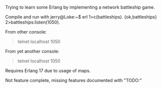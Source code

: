 Trying to learn some Erlang by implementing a network battleship game.

Compile and run with
  jerry@Loke:~$ erl
  1>c(battleships).
  {ok,battleships}
  2>battleships:listen(1050).
  

From other console:
>telnet localhost 1050

From yet another console:
>telnet localhost 1050

Requires Erlang 17 due to usage of maps.

Not feature complete, missing features documented with "TODO:"
